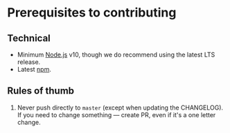 # Prerequisites to contributing

## Technical

-   Minimum [Node.js](https://nodejs.org/en/) v10, though we do recommend using the latest LTS release.
-   Latest [npm](https://www.npmjs.com/).

## Rules of thumb

1.  Never push directly to `master` (except when updating the CHANGELOG). If you need to change something — create PR, even if it's a one letter change.
